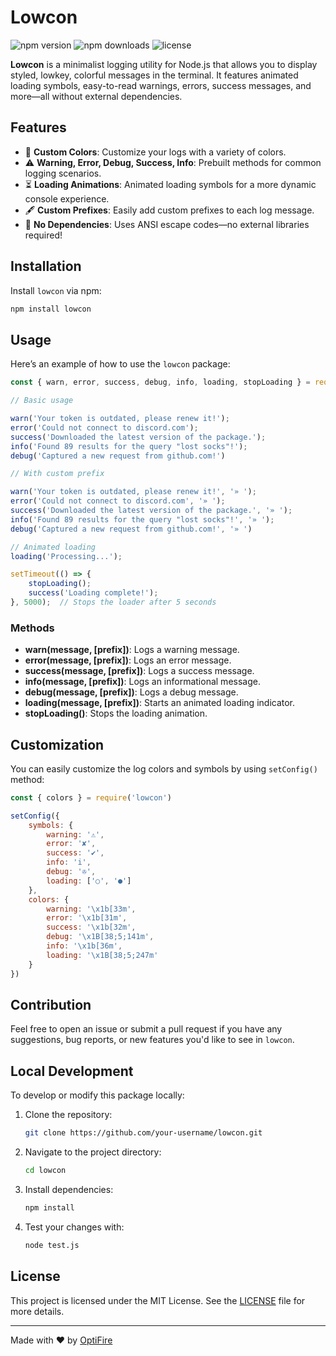 # Lowcon

![npm version](https://img.shields.io/npm/v/lowcon)
![npm downloads](https://img.shields.io/npm/dt/lowcon)
![license](https://img.shields.io/npm/l/lowcon)

**Lowcon** is a minimalist logging utility for Node.js that allows you to display styled, lowkey, colorful messages in the terminal. It features animated loading symbols, easy-to-read warnings, errors, success messages, and more—all without external dependencies.

## Features

- 🎨 **Custom Colors**: Customize your logs with a variety of colors.
- ⚠️ **Warning, Error, Debug, Success, Info**: Prebuilt methods for common logging scenarios.
- ⏳ **Loading Animations**: Animated loading symbols for a more dynamic console experience.
- 🖋 **Custom Prefixes**: Easily add custom prefixes to each log message.
- 🎯 **No Dependencies**: Uses ANSI escape codes—no external libraries required!

## Installation

Install `lowcon` via npm:

```bash
npm install lowcon
```

## Usage

Here’s an example of how to use the `lowcon` package:

```js
const { warn, error, success, debug, info, loading, stopLoading } = require('lowcon');

// Basic usage

warn('Your token is outdated, please renew it!');
error('Could not connect to discord.com');
success('Downloaded the latest version of the package.');
info('Found 89 results for the query "lost socks"!');
debug('Captured a new request from github.com!')

// With custom prefix

warn('Your token is outdated, please renew it!', '» ');
error('Could not connect to discord.com', '» ');
success('Downloaded the latest version of the package.', '» ');
info('Found 89 results for the query "lost socks"!', '» ');
debug('Captured a new request from github.com!', '» ')

// Animated loading
loading('Processing...');

setTimeout(() => {
    stopLoading();
    success('Loading complete!');
}, 5000);  // Stops the loader after 5 seconds
```

### Methods

- **warn(message, [prefix])**: Logs a warning message.
- **error(message, [prefix])**: Logs an error message.
- **success(message, [prefix])**: Logs a success message.
- **info(message, [prefix])**: Logs an informational message.
- **debug(message, [prefix])**: Logs a debug message.
- **loading(message, [prefix])**: Starts an animated loading indicator.
- **stopLoading()**: Stops the loading animation.

## Customization

You can easily customize the log colors and symbols by using `setConfig()` method:

```js
const { colors } = require('lowcon')

setConfig({
    symbols: {
        warning: '⚠',
        error: '✘',
        success: '✔',
        info: 'i',
        debug: '✇',
        loading: ['○', '●']
    },
    colors: {
        warning: '\x1b[33m',
        error: '\x1b[31m',
        success: '\x1b[32m',
        debug: '\x1B[38;5;141m',
        info: '\x1b[36m',
        loading: '\x1B[38;5;247m'
    }
})
```

## Contribution

Feel free to open an issue or submit a pull request if you have any suggestions, bug reports, or new features you'd like to see in `lowcon`.

## Local Development

To develop or modify this package locally:

1. Clone the repository:
   ```bash
   git clone https://github.com/your-username/lowcon.git
   ```
2. Navigate to the project directory:
   ```bash
   cd lowcon
   ```
3. Install dependencies:
   ```bash
   npm install
   ```
4. Test your changes with:
   ```bash
   node test.js
   ```

## License

This project is licensed under the MIT License. See the [LICENSE](LICENSE) file for more details.

---

Made with ❤️ by [OptiFire](https://github.com/OptiFiire)